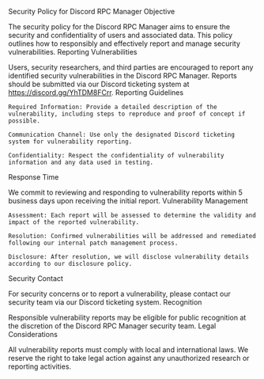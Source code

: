 Security Policy for Discord RPC Manager
Objective

The security policy for the Discord RPC Manager aims to ensure the security and confidentiality of users and associated data. This policy outlines how to responsibly and effectively report and manage security vulnerabilities.
Reporting Vulnerabilities

Users, security researchers, and third parties are encouraged to report any identified security vulnerabilities in the Discord RPC Manager. Reports should be submitted via our Discord ticketing system at https://discord.gg/YhTDM8FCrr.
Reporting Guidelines

    Required Information: Provide a detailed description of the vulnerability, including steps to reproduce and proof of concept if possible.

    Communication Channel: Use only the designated Discord ticketing system for vulnerability reporting.

    Confidentiality: Respect the confidentiality of vulnerability information and any data used in testing.

Response Time

We commit to reviewing and responding to vulnerability reports within 5 business days upon receiving the initial report.
Vulnerability Management

    Assessment: Each report will be assessed to determine the validity and impact of the reported vulnerability.

    Resolution: Confirmed vulnerabilities will be addressed and remediated following our internal patch management process.

    Disclosure: After resolution, we will disclose vulnerability details according to our disclosure policy.

Security Contact

For security concerns or to report a vulnerability, please contact our security team via our Discord ticketing system.
Recognition

Responsible vulnerability reports may be eligible for public recognition at the discretion of the Discord RPC Manager security team.
Legal Considerations

All vulnerability reports must comply with local and international laws. We reserve the right to take legal action against any unauthorized research or reporting activities.

